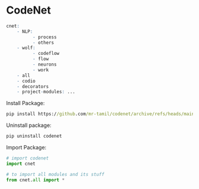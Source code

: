 # CodeNet
```r
cnet:
    - NLP:
          - process
          - others
    - wolf:
          - codeflow
          - flow
          - neurons
          - work
    - all
    - codio
    - decorators
    - project-modules: ...
```

Install Package:
```cmd
pip install https://github.com/mr-tamil/codenet/archive/refs/heads/main.zip
```

Uninstall package:
```cmd
pip uninstall codenet
```


Import Package:

```python
# import codenet
import cnet

# to import all modules and its stuff
from cnet.all import *
```
